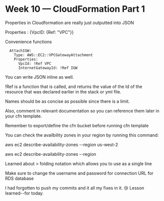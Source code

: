 # Week 10 — CloudFormation Part 1


Properties  in Cloudformation are really just outputted into JSON

Properties : {VpcID:  {Ref: "VPC"}}

Convenience functions

```
  AttachIGW:
    Type: AWS::EC2::VPCGatewayAttachment
    Properties:
      VpcId: !Ref VPC
      InternetGatewayId: !Ref IGW
```


You can write JSON inline as well.

!Ref is a function that is called, and returns the value of  the Id of the resource that was declared earlier in the stack or yml file.

Names should be as concise as possible since there is a limit.

Also, comment in relevant documentation so you can reference them later in your cfn template.

Remember to export/define the cfn bucket before running cfn template

You can check the availbility zones in your region by running this command:

aws ec2 describe-availability-zones --region us-west-2

aws ec2 describe-availability-zones --region <your region name>

Learned about  >  folding notation which allows you to use as a single line


Make sure to change the username and password for connection URL for RDS database

I had forgotten to push my commits and it all my fixes in it. 😢 Lesson learned--for today.
